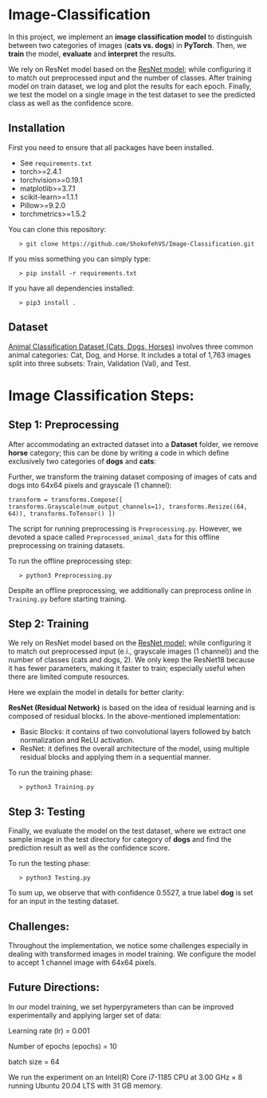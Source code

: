# Image-Classification
In this project, we implement an **image classification model** to distinguish between two categories of images (**cats
vs. dogs**) in **PyTorch**. Then, we **train** the model, **evaluate** and **interpret** the results.

We rely on ResNet model based on the [ResNet model](https://github.com/kuangliu/pytorch-cifar/blob/master/models/resnet.py); while configuring it to match out preprocessed input and the number of classes. After training model on train dataset, we log and plot the results for each epoch. Finally, we test the model on a single image in the test dataset to see the predicted class as well as the confidence score.

## Installation
First you need to ensure that all packages have been installed.
+ See `requirements.txt`
+ torch>=2.4.1
+ torchvision>=0.19.1
+ matplotlib>=3.7.1
+ scikit-learn>=1.1.1
+ Pillow>=9.2.0
+ torchmetrics>=1.5.2

You can clone this repository:

	   > git clone https://github.com/ShokofehVS/Image-Classification.git

If you miss something you can simply type:

	   > pip install -r requirements.txt

If you have all dependencies installed:

	   > pip3 install .

## Dataset
[Animal Classification Dataset (Cats, Dogs, Horses)](https://www.kaggle.com/datasets/arifmia/animal/data) involves three common animal categories: Cat, Dog, and Horse.  It includes a total of 1,763 images split into three subsets: Train, Validation (Val), and Test. 

# Image Classification Steps:
## Step 1: Preprocessing
After accommodating an extracted dataset into a **Dataset** folder, we remove **horse** category; this can be done by writing a code in which define exclusively two categories of **dogs** and **cats**:

Further, we transform the training dataset composing of images of cats and dogs into 64x64 pixels and grayscale (1 channel):

`transform = transforms.Compose([
        transforms.Grayscale(num_output_channels=1),
        transforms.Resize((64, 64)),
        transforms.ToTensor()
    ])`

The script for running preprocessing is `Preprocessing.py`. However, we devoted a space called `Preprocessed_animal_data` for this offline preprocessing on training datasets.

To run the offline preprocessing step:

	   > python3 Preprocessing.py

Despite an offline preprocessing, we additionally can preprocess online in ``Training.py`` before starting training. 

## Step 2: Training
We rely on ResNet model based on the [ResNet model](https://github.com/kuangliu/pytorch-cifar/blob/master/models/resnet.py); while configuring it to match out preprocessed input (e.i., grayscale images (1 channel)) and the number of classes (cats and dogs, 2). We only keep the ResNet18 because it has fewer parameters, making it faster to train; 
especially useful when there are limited compute resources. 


Here we explain the model in details for better clarity:

**ResNet (Residual Network)** is based on the idea of residual learning and is composed of residual blocks. In the above-mentioned implementation:

- Basic Blocks: it contains of two convolutional layers followed by batch normalization and ReLU activation. 
- ResNet: it defines the overall architecture of the model, using multiple residual blocks and applying them in a sequential manner.

To run the training phase:

	   > python3 Training.py

## Step 3: Testing
Finally, we evaluate the model on the test dataset, where we extract one sample image in the test directory for category of **dogs** and find the prediction result as well as the confidence score.

To run the testing phase:

	   > python3 Testing.py

To sum up, we observe that with confidence 0.5527, a true label **dog** is set for an input in the testing dataset.

## Challenges:
Throughout the implementation, we notice some challenges especially in dealing with transformed images in model training. We configure the model to accept 1 channel image with 64x64 pixels.

## Future Directions:
In our model training, we set hyperpyrameters than can be improved experimentally and applying larger set of data:

Learning rate (lr)        = 0.001

Number of epochs (epochs) = 10

batch size                = 64


We run the experiment on an Intel(R) Core i7-1185 CPU at 3.00 GHz × 8 running Ubuntu 20.04 LTS with 31 GB memory.